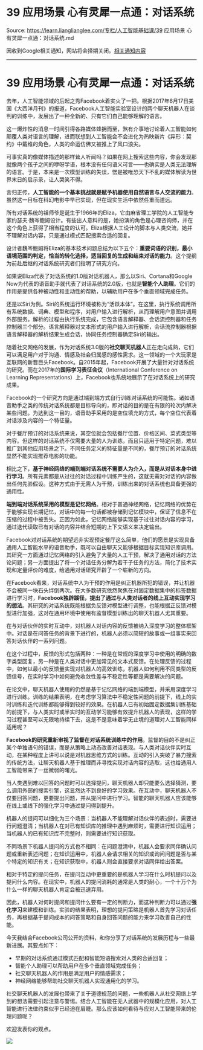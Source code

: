 # 39 应用场景 心有灵犀一点通：对话系统 

Source: https://learn.lianglianglee.com/专栏/人工智能基础课/39 应用场景 心有灵犀一点通：对话系统.md

因收到Google相关通知，网站将会择期关闭。[相关通知内容](https://lumendatabase.org/notices/44265620)

---

# 39 应用场景 心有灵犀一点通：对话系统

去年，人工智能领域的后起之秀Facebook着实火了一把。根据2017年6月17日美国《大西洋月刊》的报道，Facebook人工智能实验室设计的两个聊天机器人在谈判的训练中，发展出了一种全新的、只有它们自己能够理解的语言。

这一爆炸性的消息一时间引得各路媒体蜂拥而至，煞有介事地讨论着人工智能如何颠覆人类对语言的理解，进而联想到人工智能会不会进化为热映新片《异形：契约》中戴维的角色，人类的命运仿佛又被推上了风口浪尖。

可事实真的像媒体描述的那样耸人听闻吗？如果在网上搜索这些内容，你会发现那就像两个孩子之间的咿呀学语，根本没有任何语义可言——也确实是人类无法理解的语言。于是，本来是一次模型训练的失误，愣是被唯恐天下不乱的媒体解读为世界末日的启示录，让人哭笑不得。

言归正传，**人工智能的一个基本挑战就是赋予机器使用自然语言与人交流的能力**。虽然这一目标在科幻电影中早已实现，但在现实生活中依然任重而道远。

所有对话系统的祖师爷是诞生于1966年的Eliza，它由麻省理工学院的人工智能专家约瑟夫·魏岑鲍姆设计。有些出人意料的是，她扮演的角色是心理咨询师，并在这个角色上获得了相当程度的认可。Eliza根据人工设计的脚本与人类交流，她并不理解对话内容，只是通过模式匹配搜索合适的回复。

设计者魏岑鲍姆将Eliza的基本技术问题总结为以下五个：**重要词语的识别，最小语境范围的判定，恰当的转化选择，适当回复的生成和结束对话的能力**。这个提纲为前赴后继的对话系统研究者们指明了研究方向。

如果说Eliza代表了对话系统的1.0版对话机器人，那么以Siri、Cortana和Google Now为代表的语音助手就代表了对话系统的2.0版，也就是**智能个人助理**。它们的作用是提供各种被动性和主动性的帮助，以辅助用户在多个垂直领域完成任务。

还是以Siri为例。Siri的系统运行环境被称为“活跃本体”。在这里，执行系统调用所有系统数据、词典、模型和程序，对用户输入进行解析，从而理解用户意图并调用外部服务。解析的过程由执行系统完成，它包含语言解释器、会话流控制器和任务控制器三个部分。语言解释器对文本形式的用户输入进行解析，会话流控制器根据语言解释器的解析结果生成会话，协同任务控制器确定Siri的输出。

随着社交网络的发展，作为对话系统3.0版的**社交聊天机器人**正在走向成熟，它们可以满足用户对于沟通、情感及社会归属感的感性需求。这一领域的一个大玩家是互联网的新晋巨头Facebook。自2015年起，Facebook开展了大量针对对话系统的研究。而在2017年的**国际学习表征会议**（International Conference on Learning Representations）上，Facebook也系统地展示了在对话系统上的研究成果。

Facebook的一个研究方向是通过端到端方式自行训练对话系统的可能性。诸如语音助手之类的传统对话系统都是目标导向的，即对话的目的是在有限的轮次内解决某些问题。为达到这一目的，语音助手采用的是空位填充的方式，每个空位代表着对话涉及内容的一个特征量。

对于餐厅预订的对话系统来说，其空位就会包括餐厅位置、价格区间、菜式类型等内容。但这样的对话系统不仅需要大量的人为训练，而且只适用于特定问题，难以推广到其他应用场景之下。不同任务定义的特征量是不同的，餐厅预订的对话系统显然不能实现推荐电影的功能。

相比之下，**基于神经网络的端到端对话系统不需要人为介入，而是从对话本身中进行学习**。所有元素都是从过往的对话过程中训练产生的，这就无需对对话的内容做出任何先验假设。这种方式由于无需人为干预，训练出来的对话系统也具备更强的通用性。

**端到端对话系统采用的模型是记忆网络**。相对于普通神经网络，记忆网络的优势在于能够实现长期记忆，对话中的每一句话都被存储到记忆模块中，保证了信息不在压缩的过程中被丢失。正因为如此，记忆网络能够实现基于过往对话内容的学习，通过迭代读取已有对话的内容并结合短期的上下文语义来决定输出。

Facebook对对话系统的期望远非实现预定餐厅这么简单，他们的愿景是实现具备通用人工智能水平的语音助手，既可以自由聊天又能够根据目标实现知识库调用。其研究一方面通过记忆网络的引入避免了大量的人工干预，解决了通用对话的方法论问题；另一方面提出了将一个对话任务分解为若干子任务的方法，简化了技术实现和定量评价的难度，给通用对话研究开辟了一个崭新的方向。

在Facebook看来，对话系统中人为干预的作用是纠正机器所犯的错误，并让机器不会被同一块石头绊倒两次。在大多数研究依然聚焦在对固定数据集中的标签数据进行学习时，**Facebook独辟蹊径，提出了通过与人类对话者的线上互动实现学习的想法**。其研究的对话系统既能根据负反馈对模型进行调整，也能根据正反馈对模型进行加强，这对在通用环境中使用有监督模型训练出的聊天机器人尤其重要。

在与对话伙伴的实时互动中，对机器人对话内容的反馈被纳入深度学习的整体框架中。对话是在问答任务的背景下进行的，机器人必须以简短的故事或一组事实来回答对话伙伴的一系列问题。

在这个过程中，反馈的形式包括两种：一种是在常规的深度学习中使用的明确的数字类型回复，另一种是在人类对话中更加常见的文本式反馈。在处理反馈的过程中，如何以最小的反馈量实现对机器人的高效训练，机器人如何利用不同类型的反馈信号，在实时学习中如何避免收敛性差与不稳定性等都是需要解决的问题。

在论文中，聊天机器人使用的仍然是基于记忆网络的端到端模型，并采用深度学习进行训练。训练的结果表明，在考虑学习算法中不稳定性问题的前提下，线上的实时训练和迭代训练都能够得到较好的效果。在机器人已有初始固定数据集训练基础的前提下，与人类实时或半实时的互动学习能够有效提升机器人的表现，这样的学习过程甚至可以无限地持续下去，这是不是意味着学无止境的道理对人工智能同样适用呢？

**Facebook的研究重新审视了监督在对话系统训练中的作用**。监督的目的不是纠正某个单独语句的错误，而是从策略上动态改善对话表现。与人类对话伙伴实时互动，在某种程度上讲可以说是对机器思维方式的训练。互动的引入突破了暴力搜索的传统方法，让聊天机器人基于推理而非寻找实现对话内容的选取，这也给通用人工智能带来了一丝微弱的曙光。

当人类遇到难以回答的问题时可以选择提问，聊天机器人却只能要么选择猜测，要么调用外部的搜索引擎，这显然达不到良好的学习效果。在互动中，聊天机器人不仅要回答问题，更要提出问题，并从提问中进行学习。智能的聊天机器人应该能够在线上或线下的强化学习中通过提问得到提升。

机器人的提问可以细化为三个场景：当机器人不能理解对话伙伴的表述时，需要进行问题澄清；当机器人在对已有知识库的推理中遇到麻烦时，需要进行知识运用；当机器人的已有知识库不完整时，则需要进行知识获取。

不同场景下机器人提问的方式也不相同：在问题澄清中，机器人会要求同伴确认问题或重新表述问题；在知识运用中，机器人会请求相关的知识或询问问题是否与某个特定的知识有关；在知识获取中，机器人则会直接要求对话同伴给出答案。

相对于特定的提问任务，在提问互动中更重要的是机器人学习在什么时机提问以及提问什么内容。在现实中，机器人的提问消耗的通常是人类的耐心，一个十万个为什么一样的聊天机器人肯定会被迅速弃用。

因此，机器人对何时提问和提问什么要有一定的判断力，而这种判断力可以通过**强化学习**来建模和训练。实验的结果表明，理想的提问策略是机器人首先学习对话任务，再根据基于提问成本的问答策略和自身回答问题的能力来学习改善自己的性能。

今天我结合Facebook公司公开的资料，和你分享了对话系统的发展历程与一些最新进展。其要点如下：

* 早期的对话系统通过模式匹配和智能短语搜索对人类的合适回复；
* 智能个人助理可以帮助用户在多个垂直领域完成任务；
* 社交聊天机器人的作用是满足用户的情感需求；
* 神经网络能够帮助社交聊天机器人实现通用化的学习。

社交聊天机器人的发展也带来了关于道德规范的问题，一些机器人从社交网络上学到的想法需要引起注意与警惕。结合人工智能在无人武器中的规模化应用，对人工智能进行法律约束似乎已经迫在眉睫。那么应该如何看待与应对人工智能带来的伦理问题呢？

欢迎发表你的观点。

![](assets/9e2357643a257b218f8a6c55694f3462.jpg)